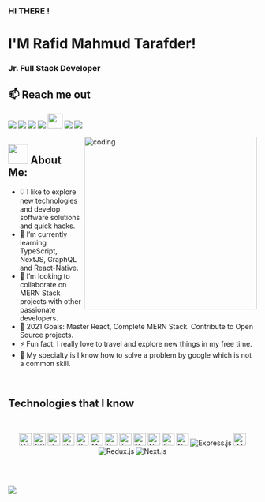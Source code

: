 ### HI THERE !

<h1>I'M Rafid Mahmud Tarafder!</h1>
<h3>Jr. Full Stack Developer</h3>

<div align="left">
  
## :mailbox: Reach me out

[<img src="https://img.shields.io/badge/Portfolio-%23000000.svg?&style=for-the-badge&logo=react&logoColor=61DAFB">](https://arnobtarafder.web.app/)
[<img src="https://img.shields.io/badge/Gmail-D14836?style=for-the-badge&logo=gmail&logoColor=white">](https://mail.google.com/mail/?view=cm&fs=1&to=rmtarnob@gmail.com)
[<img src="https://img.shields.io/badge/facebook-%231877F2.svg?&style=for-the-badge&logo=facebook&logoColor=white">](https://www.facebook.com/arnob.tarafder.2058/)
[<img src="https://img.shields.io/badge/linkedin-%230077B5.svg?&style=for-the-badge&logo=linkedin&logoColor=white">](https://www.linkedin.com/in/rafid-mahmud-tarafder-0386b122a/)
[<img height="30" src="https://img.shields.io/badge/Twitter-1DA1F2?style=for-the-badge&logo=twitter&logoColor=white">](https://twitter.com/arnob_tarafder) 
[<img src="https://img.shields.io/badge/Medium-12100E?style=for-the-badge&logo=medium&logoColor=white">](https://arnobtarafder.medium.com/)
[<img src="https://img.shields.io/badge/instagram-%23E4405F.svg?&style=for-the-badge&logo=instagram&logoColor=white">](https://www.instagram.com/arnob_tarafder/)

</div>

<img align="right" alt="coding" width="350" src="https://i.ibb.co/Mkjg2y8/122.gif">

## <img src="https://media.giphy.com/media/WUlplcMpOCEmTGBtBW/giphy.gif" width="40"> **About Me:**

- 💡 I like to explore new technologies and develop software solutions and quick hacks.
- 🌱 I’m currently learning TypeScript, NextJS, GraphQL and React-Native.
- 👯 I’m looking to collaborate on MERN Stack projects with other passionate developers.
- 🥅 2021 Goals: Master React, Complete MERN Stack. Contribute to Open Source projects.
- ⚡ Fun fact: I really love to travel and explore new things in my free time.
- 📝 My specialty is I know how to solve a problem by google which is not a common skill. 

<br />


## Technologies that I know
<br>
<p align="center">
<img alt="HTML5" src="https://img.shields.io/badge/HTML5-E34F26?style=for-the-badge&logo=html5&logoColor=white" height="25"/> 
<img alt="CSS3" src="https://img.shields.io/badge/CSS3-1572B6?style=for-the-badge&logo=css3&logoColor=white" height="25"/> 
<img alt="Javascript" src="https://img.shields.io/badge/javascript-F7DF1E.svg?&style=for-the-badge&logo=javascript&logoColor=white" height="25"/> 
<img alt="React" src="https://img.shields.io/badge/React-20232A?style=for-the-badge&logo=react&logoColor=61DAFB" height="25"/> 
<img alt="React-Router" src="https://img.shields.io/badge/React_Router-CA4245?style=for-the-badge&logo=react-router&logoColor=white" height="25"/> 
<img alt="Material-UI" src="https://img.shields.io/badge/Material--UI-0081CB?style=for-the-badge&logo=material-ui&logoColor=white" height="25"/> 
<img alt="Bootstrap" src="https://img.shields.io/badge/Bootstrap-563D7C?style=for-the-badge&logo=bootstrap&logoColor=white" height="25"/> 
<img alt="Tailwind CSS" src="https://img.shields.io/badge/Tailwind_CSS-38B2AC?style=for-the-badge&logo=tailwind-css&logoColor=white" height="25"/> 
<img alt="Netlify" src="https://img.shields.io/badge/Netlify-00C7B7?style=for-the-badge&logo=netlify&logoColor=white" height="25"/> 
<img alt="Netlify" src="https://img.shields.io/badge/Heroku-430098?style=for-the-badge&logo=heroku&logoColor=white" height="25"/> 
<img alt="Firebase" src="https://img.shields.io/badge/firebase-FFCA28.svg?&style=for-the-badge&logo=firebase&logoColor=white" height="25"/> 
<img alt="Node.Js" src="https://img.shields.io/badge/Node.js-43853D?style=for-the-badge&logo=node.js&logoColor=white" height="25"/>
<img alt="Express.js" src="https://img.shields.io/badge/express.js-%23404d59.svg?style=for-the-badge&logo=express&logoColor=%2361DAFB"/>
<img alt="MongoDB" src="https://img.shields.io/badge/MongoDB-4EA94B?style=for-the-badge&logo=mongodb&logoColor=white" height="25"/>
<img alt="Redux.js" src="https://img.shields.io/badge/Redux-593D88?style=for-the-badge&logo=redux&logoColor=white" />
<img alt="Next.js" src="https://img.shields.io/badge/next.js-000000?style=for-the-badge&logo=nextdotjs&logoColor=white" />
</p><br/>

  
<br /> 




![](https://i.imgur.com/IuzIC2j.png)

